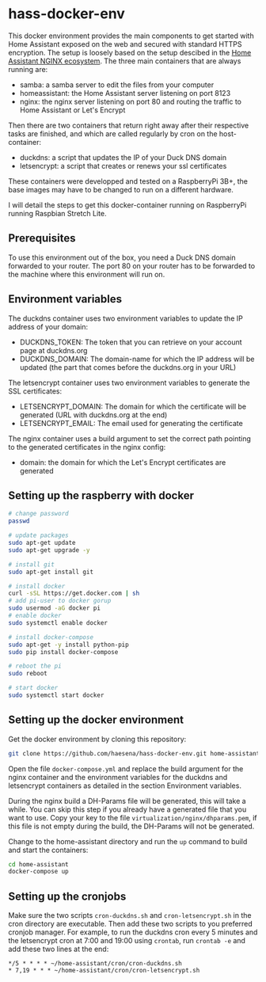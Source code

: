 # hass-docker-env

This docker environment provides the main components to get started with Home Assistant exposed on the web and secured with standard HTTPS encryption. The setup is loosely based on the setup descibed in the [Home Assistant NGINX ecosystem](https://www.home-assistant.io/docs/ecosystem/nginx/). The three main containers that are always running are:
* samba: a samba server to edit the files from your computer
* homeassistant: the Home Assistant server listening on port 8123
* nginx: the nginx server listening on port 80 and routing the traffic to Home Assistant or Let's Encrypt

Then there are two containers that return right away after their respective tasks are finished, and which are called regularly by cron on the host-container:
* duckdns: a script that updates the IP of your Duck DNS domain
* letsencrypt: a script that creates or renews your ssl certificates

These containers were developped and tested on a RaspberryPi 3B+, the base images may have to be changed to run on a different hardware.

I will detail the steps to get this docker-container running on RaspberryPi running Raspbian Stretch Lite.

## Prerequisites
To use this environment out of the box, you need a Duck DNS domain forwarded to your router. The port 80 on your router has to be forwarded to the machine where this environment will run on.

## Environment variables

The duckdns container uses two environment variables to update the IP address of your domain:
* DUCKDNS_TOKEN: The token that you can retrieve on your account page at duckdns.org
* DUCKDNS_DOMAIN: The domain-name for which the IP address will be updated (the part that comes before the duckdns.org in your URL)

The letsencrypt container uses two environment variables to generate the SSL certificates:
* LETSENCRYPT_DOMAIN: The domain for which the certificate will be generated (URL with duckdns.org at the end)
* LETSENCRYPT_EMAIL: The email used for generating the certificate

The nginx container uses a build argument to set the correct path pointing to the generated certificates in the nginx config:
* domain: the domain for which the Let's Encrypt certificates are generated

## Setting up the raspberry with docker

```bash
# change password
passwd

# update packages
sudo apt-get update
sudo apt-get upgrade -y

# install git
sudo apt-get install git

# install docker
curl -sSL https://get.docker.com | sh
# add pi-user to docker gorup
sudo usermod -aG docker pi
# enable docker
sudo systemctl enable docker

# install docker-compose
sudo apt-get -y install python-pip
sudo pip install docker-compose

# reboot the pi
sudo reboot

# start docker
sudo systemctl start docker
```

## Setting up the docker environment
Get the docker environment by cloning this repository:

```bash
git clone https://github.com/haesena/hass-docker-env.git home-assistant
```

Open the file `docker-compose.yml` and replace the build argument for the nginx container and the environment variables for the duckdns and letsencrypt containers as detailed in the section Environment variables.

During the nginx build a DH-Params file will be generated, this will take a while. You can skip this step if you already have a generated file that you want to use. Copy your key to the file `virtualization/nginx/dhparams.pem`, if this file is not empty during the build, the DH-Params will not be generated.

Change to the home-assistant directory and run the `up` command to build and start the containers:

```bash
cd home-assistant
docker-compose up
```

## Setting up the cronjobs
Make sure the two scripts `cron-duckdns.sh` and `cron-letsencrypt.sh` in the cron directory are executable. Then add these two scripts to you preferred cronjob manager. For example, to run the duckdns cron every 5 minutes and the letsencrypt cron at 7:00 and 19:00 using `crontab`, run `crontab -e` and add these two lines at the end:

```
*/5 * * * * ~/home-assistant/cron/cron-duckdns.sh
* 7,19 * * * ~/home-assistant/cron/cron-letsencrypt.sh
```


